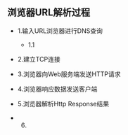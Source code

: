 ## 浏览器URL解析过程

- 1.输入URL浏览器进行DNS查询
    - 1.1 
- 2.建立TCP连接

- 3.浏览器向Web服务端发送HTTP请求

- 4.浏览器响应数据发送客户端

- 5.浏览器解析Http Response结果

- 6.


